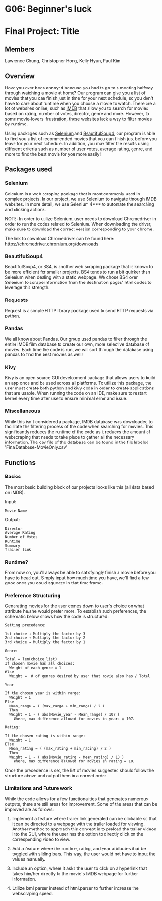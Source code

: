 # G06: Beginner's luck
# Final Project: Title
## Members
  Lawrence Chung, Christopher Hong, Kelly Hyun, Paul Kim

## Overview
Have you ever been annoyed because you had to go to a meeting halfway through watching a movie at home? Our program can give you a list of movies that you can finish just in time for your next schedule, so you don't have to care about runtime when you choose a movie to watch. There are a lot of websites online, such as [iMDB]([url](https://www.imdb.com/?ref_=nv_home)) that allow you to search for movies based on rating, number of votes, director, genre and more. However, to some movie-lovers' frustration, these websites lack a way to filter movies by runtime. 

Using packages such as [Selenium]([url](https://www.selenium.dev/)) and [BeautifulSoup4]([url](https://pypi.org/project/beautifulsoup4/)), our program is able to find you a list of recommended movies that you can finish just before you leave for your next schedule. In addition, you may filter the results using different criteria such as number of user votes, average rating, genre, and more to find the best movie for you more easily!

## Packages used

### Selenium
Selenium is a web scraping package that is most commonly used in complex projects. In our project, we use Selenium to navigate through iMDB websites. In more detail, we use Selenium 4*** to automate the searching and clicking actions.

NOTE: In order to utilize Selenium, user needs to download Chromedriver in order to run the codes related to Selenium.
When downloading the driver, make sure to download the correct version corresponding to your chrome.

The link to download Chromedriver can be found here: https://chromedriver.chromium.org/downloads

### BeautifulSoup4
BeautifulSoup4, or BS4, is another web scraping package that is known to be more efficient for smaller projects. BS4 tends to run a bit quicker than Selenium when dealing with a static webpage. We chose BS4 over Selenium to scrape information from the destination pages' html codes to leverage this strength.

### Requests
Request is a simple HTTP library package used to send HTTP requests via python.
### Pandas
We all know about Pandas. Our group used pandas to filter through the entire iMDB film database to create our own, more selective database of movies. Each time the code is run, we will sort through the database using pandas to find the best movies as well!

### Kivy
Kivy is an open source GUI development package that allows users to build an app once and be used across all platforms. To utilize this package, the user must create both python and kivy code in order to create applications that are usable. When running the code on an IDE, make sure to restart kernel every time after use to ensure minimal error and issue. 

### Miscellaneous
While this isn't considered a package, IMDB database was downloaded to facilitate the filtering process of the code when searching for movies. This significantly reduces the runtime of the code as it reduces the amount of webscraping that needs to take place to gather all the necessary information. The csv file of the database can be found in the file labeled 'FinalDatabase-MovieOnly.csv'

## Functions

### Basics
The most basic building block of our projects looks like this (all data based on iMDB).

Input:
```
Movie Name
```
Output:
```
Director
Average Rating
Number of Votes
Runtime
Summary
Trailer link
```

### Runtime?
From now on, you'll always be able to satisfyingly finish a movie before you have to head out. Simply input how much time you have, we'll find a few good ones you could squeeze in that time frame.

### Preference Structuring
Generating movies for the user comes down to user's choice on what attribute he/she would prefer more. To establish such preferences, the schematic below shows how the code is structured:
```
Setting precedence:

1st choice → Multiply the factor by 3
2nd choice → Multiply the factor by 2
3rd choice → Multiply the factor by 1

Genre:

Total = len(choice_list)
If chosen movie has all choices:
  Weight of each genre = 1
Else:
  Weight =  # of genres desired by user that movie also has / Total

Year:

If the chosen year is within range:
  Weight = 1 
Else:
  Mean_range = ( (max_range + min_range) / 2 )
  Then
  Weight = 1 - ( abs(Movie_year - Mean_range) / 107 )
    Where, max difference allowed for movies in years = 107. 
    
Rating: 

If the chosen rating is within range:
  Weight = 1 
Else:
  Mean_rating = ( (max_rating + min_rating) / 2 )
  Then
  Weight = 1 - ( abs(Movie_rating - Mean_rating) / 10 )
    Where, max difference allowed for movies in rating = 10. 
```    
Once the precedence is set, the list of movies suggested should follow the structure above and output them in a correct order.


### Limitations and Future work
While the code allows for a few functionalities that generates numerous outputs, there are still areas for improvement. Some of the areas that can be improved are as follows:

1. Implement a feature where trailer link generated can be clickable so that it can be directed to a webpage with the trailer loaded for viewing. Another method to approach this concept is to preload the trailer videos into the GUI, where the user has the option to directly click on the corresponding video to view. 

2. Add a feature where the runtime, rating, and year attributes that be toggled with sliding bars. This way, the user would not have to input the values manually.

3. Include an option, where it asks the user to click on a hyperlink that takes him/her directly to the movie's IMDB webpage for further information.

4. Utilize lxml parser instead of html.parser to further increase the webscraping speed.

